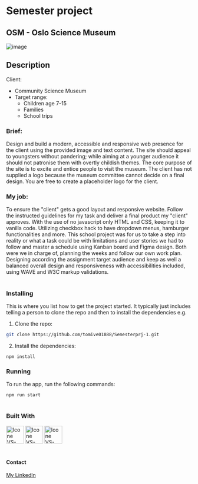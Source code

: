 # Semester project

## OSM - Oslo Science Museum

![image](https://github.com/user-attachments/assets/b6341502-753a-43a9-bbe7-2dc438da18b4)


## Description
Client:
- Community Science Museum
- Target range: 
    - Children age 7-15
    - Families
    - School trips

### Brief:
Design and build a modern, accessible and responsive web presence for the client using the provided image and text content.
The site should appeal to youngsters without pandering; while aiming at a younger audience it should not patronise them with overtly childish themes. The core purpose of the site is to excite and entice people to visit the museum.
The client has not supplied a logo because the museum committee cannot decide on a final design. You are free to create a placeholder logo for the client.

### My job:
To ensure the "client" gets a good layout and responsive website. Follow the instructed guidelines for my task and deliver a final product my "client" approves. With the use of no javascript only HTML and CSS, keeping it to vanilla code. Utilizing checkbox hack to have dropdown menus, hamburger functionalities and more.
This school project was for us to take a step into reality or what a task could be with limitations and user stories we had to follow and master a schedule using Kanban board and Figma design. Both were we in charge of, planning the weeks and follow our own work plan. Designing according the assignment target audience and keep as well a balanced overall design and responsiveness with accessibilities included, using WAVE and W3C markup validations. 
#
### Installing

This is where you list how to get the project started. It typically just includes telling a person to clone the repo and then to install the dependencies e.g.

1. Clone the repo:

```bash
git clone https://github.com/tomive01888/Semesterprj-1.git
```

2. Install the dependencies:

```
npm install
```

### Running

To run the app, run the following commands:

```bash
npm run start
```
#
### Built With

[<img title="Figma" height="48px" width="48px" alt="Icone VS-Code" src="https://skillicons.dev/icons?i=figma"/>](https://www.figma.com/)
[<img title="HTML" height="48px" width="48px" alt="Icone VS-Code" src="https://skillicons.dev/icons?i=html"/>](https://developer.mozilla.org/en-US/docs/Web/HTML)
[<img title="CSS" height="48px" width="48px" alt="Icone VS-Code" src="https://skillicons.dev/icons?i=css"/>](https://developer.mozilla.org/en-US/docs/Web/CSS)

#

#### Contact

[My LinkedIn]()
